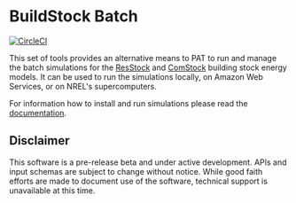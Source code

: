 # BuildStock Batch

[![CircleCI](https://circleci.com/gh/NREL/buildstockbatch.svg?style=svg&circle-token=4333c59c1b03b3461dfd16798ba04cb26bede4c0)](https://circleci.com/gh/NREL/buildstockbatch)

This set of tools provides an alternative means to PAT to run and manage the
batch simulations for the
[ResStock](https://github.com/NREL/OpenStudio-BuildStock) and
[ComStock](https://github.com/NREL/comstock) building stock energy models. It
can be used to run the simulations locally, on Amazon Web Services, or on NREL's
supercomputers.

For information how to install and run simulations please read the
[documentation](https://nrel.github.io/buildstockbatch/).

## Disclaimer

This software is a pre-release beta and under active development. APIs and input
schemas are subject to change without notice. While good faith efforts are made
to document use of the software, technical support is unavailable at this time.

